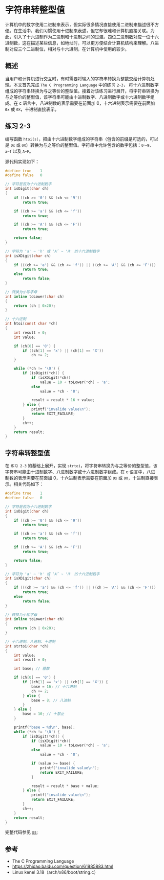 # 字符串转整型值
计算机中的数字使用二进制来表示，但实际很多情况直接使用二进制来描述很不方便。在生活中，我们习惯使用十进制来表述，但它却很难和计算机直接关联。为此，引入了十六进制作为二进制和十进制之间的过渡。四位二进制数对应一位十六进制数，这在描述某些信息，如地址时，可以更方便结合计算机结构来理解。八进制对应三个二进制位，相对与十六进制，在计算机中使用的较少。

## 概述
当用户和计算机进行交互时，有时需要将输入的字符串转换为整数交给计算机处理。本文首先完成 `The C Programming Language` 中的练习 `2-3`， 将十六进制数字组成的字符串转换为与之等价的整型值。接着对该练习进行展开，将字符串转换为与之等价的整型值，该字符串可能由十进制数字、八进制数字或十六进制数字组成。在 c 语言中，八进制数的表示需要在前面加 0，十六进制表示需要在前面加 `0x` 或 `0X`，十进制直接表示。

## 练习 2-3
编写函数 `htoi(s)`，把由十六进制数字组成的字符串（包含的前缀是可选的，可以是 `0x` 或 `0X`）转换为与之等价的整型值。字符串中允许包含的数字包括：`0～9`、`a~f` 以及 `A~F`。

源代码实现如下：
```c
#define true	1
#define false	0

// 字符是否为十六进制数字
int isDigit(char ch)
{
	if ((ch >= '0') && (ch <= '9'))
		return true;

	if ((ch >= 'a') && (ch <= 'f'))
		return true;

	if ((ch >= 'A') && (ch <= 'F'))
		return true;

	return false;
}

// 字符为 'a' ~ 'h' 或 ‘A’ ~ 'H' 的十六进制数字
int isXDigit(char ch)
{
	if (((ch >= 'a') && (ch <= 'f')) || ((ch >= 'A') && (ch <= 'F')))
		return true;
	else
		return false;
}

// 转换为小写字母
int inline toLower(char ch)
{
	return (ch | 0x20);
}

// 十六进制
int htoi(const char *ch)
{
	int result = 0;
	int value;

	if (ch[0] == '0') {
		if ((ch[1] == 'x') || (ch[1] == 'X'))
			ch += 2;
	}

	while (*ch != '\0') {
		if (isDigit(*ch)) {
			if (isXDigit(*ch))
				value = 10 + toLower(*ch) - 'a';
			else
				value = *ch - '0';

			result = result * 16 + value;
		} else {
			printf("invalide value\n");
			return EXIT_FAILURE;
		}
		ch++;
	}
	return result;
}
```

## 字符串转整型值
在 `练习 2-3` 的基础上展开，实现 `strtoi`，将字符串转换为与之等价的整型值，该字符串可能由十进制数字、八进制数字或十六进制数字组成。在 c 语言中，八进制数的表示需要在前面加 0，十六进制表示需要在前面加 `0x` 或 `0X`，十进制直接表示。相关代码如下：
```c
#define true	1
#define false	0

// 字符是否为十六进制数字
int isDigit(char ch)
{
	if ((ch >= '0') && (ch <= '9'))
		return true;

	if ((ch >= 'a') && (ch <= 'f'))
		return true;

	if ((ch >= 'A') && (ch <= 'F'))
		return true;

	return false;
}

// 字符为 'a' ~ 'h' 或 ‘A’ ~ 'H' 的十六进制数字
int isXDigit(char ch)
{
	if (((ch >= 'a') && (ch <= 'f')) || ((ch >= 'A') && (ch <= 'F')))
		return true;
	else
		return false;
}

// 转换为小写字母
int inline toLower(char ch)
{
	return (ch | 0x20);
}

// 十六进制、八进制、十进制
int strtoi(char *ch)
{
	int value;
	int result = 0;

	int base; // 基数

	if (ch[0] == '0') {
		if ((ch[1] == 'x') || (ch[1] == 'X')) {
			base = 16; // 十六进制
			ch += 2;
		} else {
			base = 8; // 八进制
		}
	} else {
		base = 10; // 十禁止
	}

	printf("base = %d\n", base);
	while (*ch != '\0') {
		if (isDigit(*ch)) {
			if (isXDigit(*ch))
				value = 10 + toLower(*ch) - 'a';
			else
				value = *ch - '0';

			if (value >= base) {
				printf("invalide value\n");
				return EXIT_FAILURE;
			}

			result = result * base + value;
		} else {
			printf("invalide value\n");
			return EXIT_FAILURE;
		}
		ch++;
	}
	return result;
}
```
完整代码参见 [ss](ss);

## 参考

- The C Programming Language
- https://zhidao.baidu.com/question/61885883.html
- Linux kenel 3.18（arch/x86/boot/string.c）
